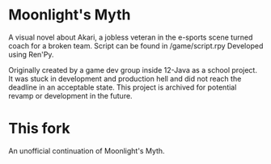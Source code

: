 # Moonlight's Myth
A visual novel about Akari, a jobless veteran in the e-sports scene turned coach for a broken team.
Script can be found in /game/script.rpy
Developed using Ren'Py.

Originally created by a game dev group inside 12-Java as a school project. It was stuck in development and production hell and did not reach the deadline in an acceptable state. This project is archived for potential revamp or development in the future.

# This fork
An unofficial continuation of Moonlight's Myth.
